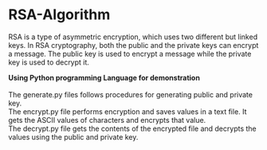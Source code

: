# RSA-Algorithm

RSA is a type of asymmetric encryption, which uses two different but linked keys. 
In RSA cryptography, both the public and the private keys can encrypt a message. 
The public key is used to encrypt a message while the private key is used to decrypt it.

<b>Using Python programming Language for demonstration</b><br><br>
The generate.py files follows procedures for generating public and private key.<br>
The encrypt.py file performs encryption and saves values in a text file.  It gets the ASCII values of characters and encrypts that value.<br>
The decrypt.py file gets the contents of the encrypted file and decrypts the values using the public and private key.
